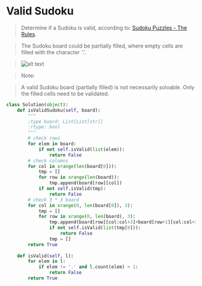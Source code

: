 # Valid Sudoku

> Determine if a Sudoku is valid, according to: [Sudoku Puzzles - The Rules](http://sudoku.com.au/TheRules.aspx).

> The Sudoku board could be partially filled, where empty cells are filled with the character '.'.

> ![alt text](http://upload.wikimedia.org/wikipedia/commons/thumb/f/ff/Sudoku-by-L2G-20050714.svg/250px-Sudoku-by-L2G-20050714.svg.png "A partially filled sudoku which is valid.")

> Note:

> A valid Sudoku board (partially filled) is not necessarily solvable. Only the filled cells need to be validated.

```Python
class Solution(object):
    def isValidSudoku(self, board):
        """
        :type board: List[List[str]]
        :rtype: bool
        """
        # check rows
        for elem in board:
            if not self.isValid(list(elem)):
                return False
        # check columns
        for col in xrange(len(board[0])):
            tmp = []
            for row in xrange(len(board)):
                tmp.append(board[row][col])
            if not self.isValid(tmp):
                return False
        # check 3 * 3 board
        for col in xrange(0, len(board[0]), 3):
            tmp = []
            for row in xrange(0, len(board), 3):
                tmp.append(board[row][col:col+3]+board[row+1][col:col+3]+board[row+2][col:col+3])
                if not self.isValid(list(tmp[0])):
                    return False
                tmp = []
        return True
        
    def isValid(self, l):
        for elem in l:
            if elem != '.' and l.count(elem) > 1:
                return False
        return True
```
